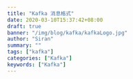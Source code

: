 ```yaml
---
title: "Kafka 消息格式"
date: 2020-03-10T15:37:42+08:00
draft: true
banner: "/img/blog/kafka/kafkaLogo.jpg"
author: "Siran"
summary: ""
tags: ["kafka"]
categories: ["Kafka"]
keywords: ["Kafka"]
---
```



